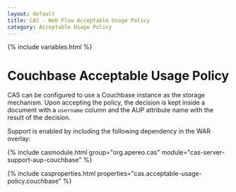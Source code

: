 ```yaml
---
layout: default
title: CAS - Web Flow Acceptable Usage Policy
category: Acceptable Usage Policy
---
```


{% include variables.html %}

# Couchbase Acceptable Usage Policy

CAS can be configured to use a Couchbase instance as the storage mechanism. Upon accepting the policy, the
decision is kept inside a document with a `username` column and the AUP attribute name with the result of the decision.

Support is enabled by including the following dependency in the WAR overlay:

{% include casmodule.html group="org.apereo.cas" module="cas-server-support-aup-couchbase" %}

{% include casproperties.html properties="cas.acceptable-usage-policy.couchbase" %}
